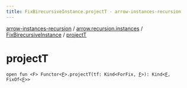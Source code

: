 ```yaml
---
title: FixBirecursiveInstance.projectT - arrow-instances-recursion
---
```


[arrow-instances-recursion](../../index.html) / [arrow.recursion.instances](../index.html) / [FixBirecursiveInstance](index.html) / [projectT](./project-t.html)

# projectT

`open fun <F> Functor<`[`F`](project-t.html#F)`>.projectT(tf: Kind<ForFix, `[`F`](project-t.html#F)`>): Kind<`[`F`](project-t.html#F)`, FixOf<`[`F`](project-t.html#F)`>>`